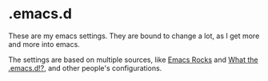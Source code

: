 # .emacs.d

These are my emacs settings. They are bound to change a lot, as I get more and more into emacs.

The settings are based on multiple sources, like [Emacs Rocks](http://emacsrocks.com/) and [What the .emacs.d!?](http://whattheemacsd.com/), and other people's configurations.
